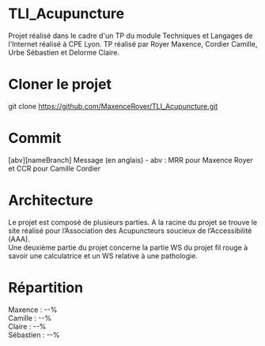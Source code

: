 # TLI_Acupuncture
Projet réalisé dans le cadre d'un TP du module Techniques et Langages de l'Internet réalisé à CPE Lyon. TP réalisé par Royer Maxence, Cordier Camille, Urbe Sébastien et Delorme Claire. 
# Cloner le projet
git clone https://github.com/MaxenceRoyer/TLI_Acupuncture.git
# Commit 
[abv][nameBranch] Message (en anglais) - abv : MRR pour Maxence Royer et CCR pour Camille Cordier
# Architecture
Le projet est composé de plusieurs parties. A la racine du projet se trouve le site réalisé pour l’Association des Acupuncteurs soucieux de l’Accessibilité (AAA).  
Une deuxième partie du projet concerne la partie WS du projet fil rouge à savoir une calculatrice et un WS relative à une pathologie.
# Répartition 
Maxence : --%  
Camille : --%  
Claire : --%  
Sébastien : --%  
